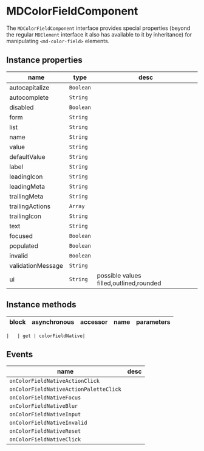 # MDColorFieldComponent
The `MDColorFieldComponent` interface provides special properties (beyond the regular `MDElement` interface it also has available to it by inheritance) for manipulating `<md-color-field>` elements.

## Instance properties

name|type|desc
---|---|---
autocapitalize|`Boolean`|
autocomplete|`String`|
disabled|`Boolean`|
form|`String`|
list|`String`|
name|`String`|
value|`String`|
defaultValue|`String`|
label|`String`|
leadingIcon|`String`|
leadingMeta|`String`|
trailingMeta|`String`|
trailingActions|`Array`|
trailingIcon|`String`|
text|`String`|
focused|`Boolean`|
populated|`Boolean`|
invalid|`Boolean`|
validationMessage|`String`|
ui|`String`|possible values filled,outlined,rounded

## Instance methods

block| asynchronous | accessor| name| parameters
---| --- | ---| ---| ---

    |   | get | colorFieldNative| 

## Events

name|desc
---|---
`onColorFieldNativeActionClick`|
`onColorFieldNativeActionPaletteClick`|
`onColorFieldNativeFocus`|
`onColorFieldNativeBlur`|
`onColorFieldNativeInput`|
`onColorFieldNativeInvalid`|
`onColorFieldNativeReset`|
`onColorFieldNativeClick`|
